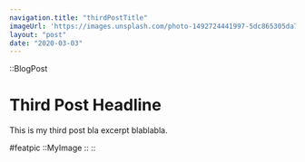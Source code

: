 ```yaml
---
navigation.title: "thirdPostTitle"
imageUrl: 'https://images.unsplash.com/photo-1492724441997-5dc865305da7?ixlib=rb-1.2.1&ixid=eyJhcHBfaWQiOjEyMDd9&auto=format&fit=crop&w=1679&q=80'
layout: "post"
date: "2020-03-03"
---
```

::BlogPost
# Third Post Headline
This is my third post bla excerpt blablabla.

#featpic
::MyImage
::
::
